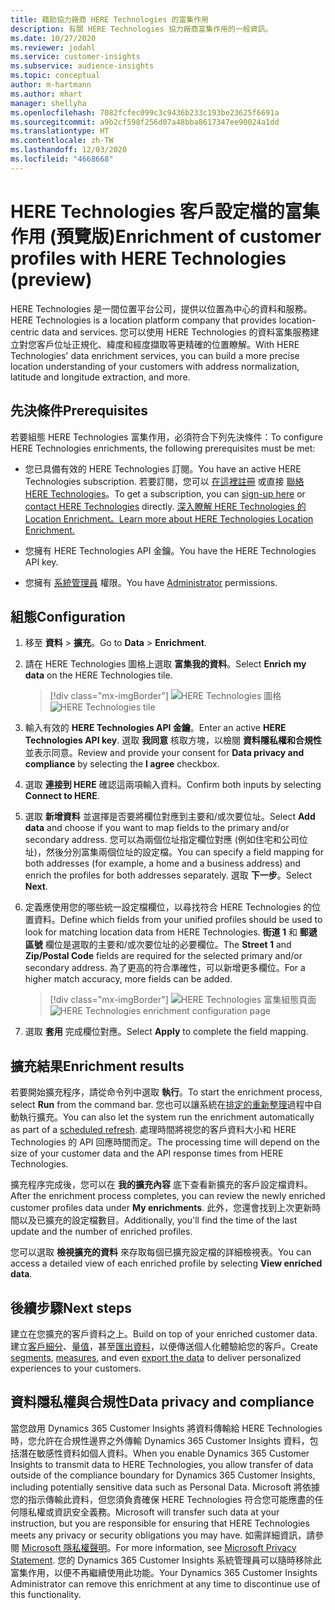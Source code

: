 ```yaml
---
title: 藉助協力廠商 HERE Technologies 的富集作用
description: 有關 HERE Technologies 協力廠商富集作用的一般資訊。
ms.date: 10/27/2020
ms.reviewer: jodahl
ms.service: customer-insights
ms.subservice: audience-insights
ms.topic: conceptual
author: m-hartmann
ms.author: mhart
manager: shellyha
ms.openlocfilehash: 7082fcfec099c3c9436b233c193be23625f6691a
ms.sourcegitcommit: a9b2cf598f256d07a48bba8617347ee90024a1dd
ms.translationtype: HT
ms.contentlocale: zh-TW
ms.lasthandoff: 12/03/2020
ms.locfileid: "4668668"
---
```

# <a name="enrichment-of-customer-profiles-with-here-technologies-preview"></a><span data-ttu-id="d783d-103">HERE Technologies 客戶設定檔的富集作用 (預覽版)</span><span class="sxs-lookup"><span data-stu-id="d783d-103">Enrichment of customer profiles with HERE Technologies (preview)</span></span>

<span data-ttu-id="d783d-104">HERE Technologies 是一間位置平台公司，提供以位置為中心的資料和服務。</span><span class="sxs-lookup"><span data-stu-id="d783d-104">HERE Technologies is a location platform company that provides location-centric data and services.</span></span> <span data-ttu-id="d783d-105">您可以使用 HERE Technologies 的資料富集服務建立對您客戶位址正規化、緯度和經度擷取等更精確的位置瞭解。</span><span class="sxs-lookup"><span data-stu-id="d783d-105">With HERE Technologies' data enrichment services, you can build a more precise location understanding of your customers with address normalization, latitude and longitude extraction, and more.</span></span>

## <a name="prerequisites"></a><span data-ttu-id="d783d-106">先決條件</span><span class="sxs-lookup"><span data-stu-id="d783d-106">Prerequisites</span></span>

<span data-ttu-id="d783d-107">若要組態 HERE Technologies 富集作用，必須符合下列先決條件：</span><span class="sxs-lookup"><span data-stu-id="d783d-107">To configure HERE Technologies enrichments, the following prerequisites must be met:</span></span>

- <span data-ttu-id="d783d-108">您已具備有效的 HERE Technologies 訂閱。</span><span class="sxs-lookup"><span data-stu-id="d783d-108">You have an active HERE Technologies subscription.</span></span> <span data-ttu-id="d783d-109">若要訂閱，您可以 [在這裡註冊](https://developer.here.com/sign-up?utm_medium=referral&utm_source=Microsoft-Dynamics-CI&create=Freemium-Basic) 或直接 [聯絡 HERE Technologies](https://developer.here.com/help?utm_medium=referral&utm_source=Microsoft-Dynamics-CI#how-can-we-help-you)。</span><span class="sxs-lookup"><span data-stu-id="d783d-109">To get a subscription, you can [sign-up here](https://developer.here.com/sign-up?utm_medium=referral&utm_source=Microsoft-Dynamics-CI&create=Freemium-Basic) or [contact HERE Technologies](https://developer.here.com/help?utm_medium=referral&utm_source=Microsoft-Dynamics-CI#how-can-we-help-you) directly.</span></span> [<span data-ttu-id="d783d-110">深入瞭解 HERE Technologies 的 Location Enrichment。</span><span class="sxs-lookup"><span data-stu-id="d783d-110">Learn more about HERE Technologies Location Enrichment.</span></span>](https://developer.here.com/location-enrichment?cid=Dev-MicrosoftDynamics-DB-0-Dev-&utm_source=MicrosoftDynamics&utm_medium=referral&utm_campaign=Online_Dev_ReferralMicrosoft)

- <span data-ttu-id="d783d-111">您擁有 HERE Technologies API 金鑰。</span><span class="sxs-lookup"><span data-stu-id="d783d-111">You have the HERE Technologies API key.</span></span>

- <span data-ttu-id="d783d-112">您擁有 [系統管理員](permissions.md#administrator) 權限。</span><span class="sxs-lookup"><span data-stu-id="d783d-112">You have [Administrator](permissions.md#administrator) permissions.</span></span>

## <a name="configuration"></a><span data-ttu-id="d783d-113">組態</span><span class="sxs-lookup"><span data-stu-id="d783d-113">Configuration</span></span>

1. <span data-ttu-id="d783d-114">移至 **資料** > **擴充**。</span><span class="sxs-lookup"><span data-stu-id="d783d-114">Go to **Data** > **Enrichment**.</span></span>

1. <span data-ttu-id="d783d-115">請在 HERE Technologies 圖格上選取 **富集我的資料**。</span><span class="sxs-lookup"><span data-stu-id="d783d-115">Select **Enrich my data** on the HERE Technologies tile.</span></span>

   > [!div class="mx-imgBorder"]
   > <span data-ttu-id="d783d-116">![HERE Technologies 圖格](media/HERE-tile.png "HERE Technologies 圖格")</span><span class="sxs-lookup"><span data-stu-id="d783d-116">![HERE Technologies tile](media/HERE-tile.png "HERE Technologies tile")</span></span>

1. <span data-ttu-id="d783d-117">輸入有效的 **HERE Technologies API 金鑰**。</span><span class="sxs-lookup"><span data-stu-id="d783d-117">Enter an active **HERE Technologies API key**.</span></span> <span data-ttu-id="d783d-118">選取 **我同意** 核取方塊，以檢閱 **資料隱私權和合規性** 並表示同意。</span><span class="sxs-lookup"><span data-stu-id="d783d-118">Review and provide your consent for **Data privacy and compliance** by selecting the **I agree** checkbox.</span></span> 

1. <span data-ttu-id="d783d-119">選取 **連接到 HERE** 確認這兩項輸入資料。</span><span class="sxs-lookup"><span data-stu-id="d783d-119">Confirm both inputs by selecting **Connect to HERE**.</span></span>

1. <span data-ttu-id="d783d-120">選取 **新增資料** 並選擇是否要將欄位對應到主要和/或次要位址。</span><span class="sxs-lookup"><span data-stu-id="d783d-120">Select **Add data** and choose if you want to map fields to the primary and/or secondary address.</span></span> <span data-ttu-id="d783d-121">您可以為兩個位址指定欄位對應 (例如住宅和公司位址)，然後分別富集兩個位址的設定檔。</span><span class="sxs-lookup"><span data-stu-id="d783d-121">You can specify a field mapping for both addresses (for example, a home and a business address) and enrich the profiles for both addresses separately.</span></span> <span data-ttu-id="d783d-122">選取 **下一步**。</span><span class="sxs-lookup"><span data-stu-id="d783d-122">Select **Next**.</span></span>

1. <span data-ttu-id="d783d-123">定義應使用您的哪些統一設定檔欄位，以尋找符合 HERE Technologies 的位置資料。</span><span class="sxs-lookup"><span data-stu-id="d783d-123">Define which fields from your unified profiles should be used to look for matching location data from HERE Technologies.</span></span> <span data-ttu-id="d783d-124">**街道 1** 和 **郵遞區號** 欄位是選取的主要和/或次要位址的必要欄位。</span><span class="sxs-lookup"><span data-stu-id="d783d-124">The **Street 1** and **Zip/Postal Code** fields are required for the selected primary and/or secondary address.</span></span> <span data-ttu-id="d783d-125">為了更高的符合準確性，可以新增更多欄位。</span><span class="sxs-lookup"><span data-stu-id="d783d-125">For a higher match accuracy, more fields can be added.</span></span>

   > [!div class="mx-imgBorder"]
   > <span data-ttu-id="d783d-126">![HERE Technologies 富集組態頁面](media/enrichment-HERE-configuration.png "HERE Technologies 富集組態頁面")</span><span class="sxs-lookup"><span data-stu-id="d783d-126">![HERE Technologies enrichment configuration page](media/enrichment-HERE-configuration.png "HERE Technologies enrichment configuration page")</span></span>

1. <span data-ttu-id="d783d-127">選取 **套用** 完成欄位對應。</span><span class="sxs-lookup"><span data-stu-id="d783d-127">Select **Apply** to complete the field mapping.</span></span>

## <a name="enrichment-results"></a><span data-ttu-id="d783d-128">擴充結果</span><span class="sxs-lookup"><span data-stu-id="d783d-128">Enrichment results</span></span>

<span data-ttu-id="d783d-129">若要開始擴充程序，請從命令列中選取 **執行**。</span><span class="sxs-lookup"><span data-stu-id="d783d-129">To start the enrichment process, select **Run** from the command bar.</span></span> <span data-ttu-id="d783d-130">您也可以讓系統在[排定的重新整理](system.md#schedule-tab)過程中自動執行擴充。</span><span class="sxs-lookup"><span data-stu-id="d783d-130">You can also let the system run the enrichment automatically as part of a [scheduled refresh](system.md#schedule-tab).</span></span> <span data-ttu-id="d783d-131">處理時間將視您的客戶資料大小和 HERE Technologies 的 API 回應時間而定。</span><span class="sxs-lookup"><span data-stu-id="d783d-131">The processing time will depend on the size of your customer data and the API response times from HERE Technologies.</span></span>

<span data-ttu-id="d783d-132">擴充程序完成後，您可以在 **我的擴充內容** 底下查看新擴充的客戶設定檔資料。</span><span class="sxs-lookup"><span data-stu-id="d783d-132">After the enrichment process completes, you can review the newly enriched customer profiles data under **My enrichments**.</span></span> <span data-ttu-id="d783d-133">此外，您還會找到上次更新時間以及已擴充的設定檔數目。</span><span class="sxs-lookup"><span data-stu-id="d783d-133">Additionally, you'll find the time of the last update and the number of enriched profiles.</span></span>

<span data-ttu-id="d783d-134">您可以選取 **檢視擴充的資料** 來存取每個已擴充設定檔的詳細檢視表。</span><span class="sxs-lookup"><span data-stu-id="d783d-134">You can access a detailed view of each enriched profile by selecting **View enriched data**.</span></span>

## <a name="next-steps"></a><span data-ttu-id="d783d-135">後續步驟</span><span class="sxs-lookup"><span data-stu-id="d783d-135">Next steps</span></span>

<span data-ttu-id="d783d-136">建立在您擴充的客戶資料之上。</span><span class="sxs-lookup"><span data-stu-id="d783d-136">Build on top of your enriched customer data.</span></span> <span data-ttu-id="d783d-137">建立[客戶細分](segments.md)、[量值](measures.md)，甚至[匯出資料](export-destinations.md)，以便傳送個人化體驗給您的客戶。</span><span class="sxs-lookup"><span data-stu-id="d783d-137">Create [segments](segments.md), [measures](measures.md), and even [export the data](export-destinations.md) to deliver personalized experiences to your customers.</span></span>

## <a name="data-privacy-and-compliance"></a><span data-ttu-id="d783d-138">資料隱私權與合規性</span><span class="sxs-lookup"><span data-stu-id="d783d-138">Data privacy and compliance</span></span>

<span data-ttu-id="d783d-139">當您啟用 Dynamics 365 Customer Insights 將資料傳輸給 HERE Technologies 時，您允許在合規性邊界之外傳輸 Dynamics 365 Customer Insights 資料，包括潛在敏感性資料如個人資料。</span><span class="sxs-lookup"><span data-stu-id="d783d-139">When you enable Dynamics 365 Customer Insights to transmit data to HERE Technologies, you allow transfer of data outside of the compliance boundary for Dynamics 365 Customer Insights, including potentially sensitive data such as Personal Data.</span></span> <span data-ttu-id="d783d-140">Microsoft 將依據您的指示傳輸此資料，但您須負責確保 HERE Technologies 符合您可能應盡的任何隱私權或資訊安全義務。</span><span class="sxs-lookup"><span data-stu-id="d783d-140">Microsoft will transfer such data at your instruction, but you are responsible for ensuring that HERE Technologies meets any privacy or security obligations you may have.</span></span> <span data-ttu-id="d783d-141">如需詳細資訊，請參閱 [Microsoft 隱私權聲明](https://go.microsoft.com/fwlink/?linkid=396732)。</span><span class="sxs-lookup"><span data-stu-id="d783d-141">For more information, see [Microsoft Privacy Statement](https://go.microsoft.com/fwlink/?linkid=396732).</span></span>
<span data-ttu-id="d783d-142">您的 Dynamics 365 Customer Insights 系統管理員可以隨時移除此富集作用，以便不再繼續使用此功能。</span><span class="sxs-lookup"><span data-stu-id="d783d-142">Your Dynamics 365 Customer Insights Administrator can remove this enrichment at any time to discontinue use of this functionality.</span></span>
